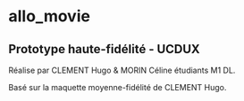 # allo_movie
## Prototype haute-fidélité - UCDUX

Réalise par CLEMENT Hugo & MORIN Céline étudiants M1 DL.

Basé sur la maquette moyenne-fidélité de CLEMENT Hugo.
